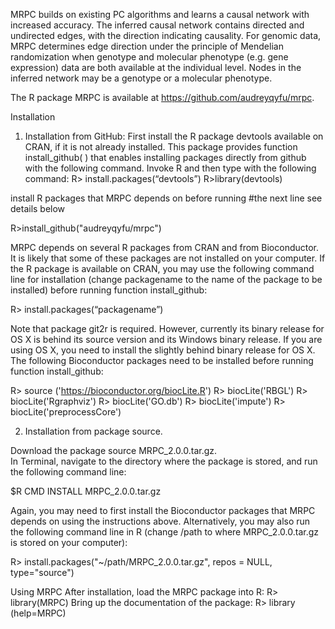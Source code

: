 MRPC builds on existing PC algorithms and learns a causal network with increased accuracy. The inferred causal network contains directed and undirected edges, with the direction indicating causality. For genomic data, MRPC determines edge direction under the principle of Mendelian randomization when genotype and molecular phenotype (e.g. gene expression) data are both available at the individual level. Nodes in the inferred network may be a genotype or a molecular phenotype.

The R package MRPC is available at https://github.com/audreyqyfu/mrpc. 

Installation

1. Installation from GitHub:
First install the R package devtools available on CRAN, if it is not already installed. This package provides function install_github( ) that enables installing packages directly from github with the following command.
Invoke R and then type with the following command:
R> install.packages(“devtools”)
R>library(devtools)

install R packages that MRPC depends on before running #the next line 
see details below

R>install_github("audreyqyfu/mrpc")

MRPC depends on several R packages from CRAN and from Bioconductor. It is likely that some of these packages are not installed on your computer. If the R package is available on CRAN, you may use the following command line for installation (change packagename to the name of the package to be installed) before running function install_github:

R> install.packages(“packagename”)

Note that package git2r is required.  However, currently its binary release for OS X is behind its source version and its Windows binary release. If you are using OS X, you need to install the slightly behind binary release for OS X.
The following Bioconductor packages need to be installed before running function install_github:

R> source ('https://bioconductor.org/biocLite.R')
R> biocLite('RBGL')
R> biocLite('Rgraphviz')
R> biocLite('GO.db')
R> biocLite('impute')
R> biocLite('preprocessCore')

2. Installation from package source.

Download the package source MRPC_2.0.0.tar.gz.  
In Terminal, navigate to the directory where the package is stored, and run the following command line:

$R CMD INSTALL MRPC_2.0.0.tar.gz

Again, you may need to first install the Bioconductor packages that MRPC depends on using the instructions above.
Alternatively, you may also run the following command line in R (change /path to where MRPC_2.0.0.tar.gz is stored on your computer):

R> install.packages("~/path/MRPC_2.0.0.tar.gz", repos = NULL, type="source")

Using MRPC
After installation, load the MRPC package into R:
R> library(MRPC)
Bring up the documentation of the package:
R> library (help=MRPC)


